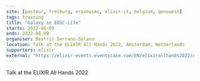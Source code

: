```yaml
---
site: [pasteur, freiburg, erasmusmc, elixir-it, belgium, genouest]
tags: training
title: "Galaxy in EOSC-Life"
starts: 2022-06-09
ends: 2022-06-09
organiser: Beatriz Serrano-Solano 
location: Talk at the ELIXIR All Hands 2022, Amsterdam, Netherlands
supporters: elixir
external: "https://elixir-events.eventscase.com/EN/elixirallhands2022/Agenda"
---
```


Talk at the ELIXIR All Hands 2022 
